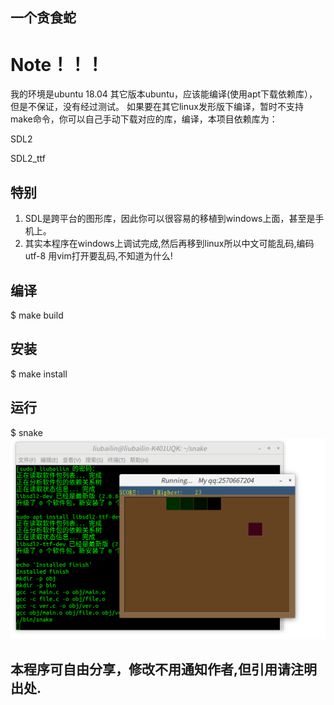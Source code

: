 ## 一个贪食蛇

# Note！！！
  我的环境是ubuntu 18.04 其它版本ubuntu，应该能编译(使用apt下载依赖库），但是不保证，没有经过测试。 
如果要在其它linux发形版下编译，暂时不支持make命令，你可以自己手动下载对应的库，编译，本项目依赖库为：

SDL2

SDL2_ttf
## 特别
1. SDL是跨平台的图形库，因此你可以很容易的移植到windows上面，甚至是手机上。
2. 其实本程序在windows上调试完成,然后再移到linux所以中文可能乱码,编码 utf-8 用vim打开要乱码,不知道为什么!

## 编译
$ make build
## 安装
$ make install
## 运行
$ snake
![](readme_img/prtsc.png)



## 本程序可自由分享，修改不用通知作者,但引用请注明出处. 
